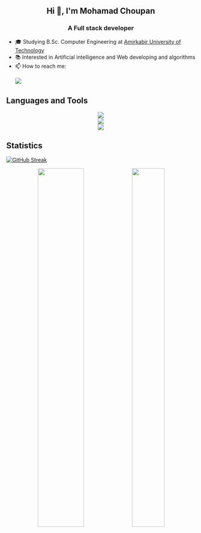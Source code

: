 
<h2 align="center">Hi 👋, I'm Mohamad Choupan</h2>
<h3 align="center">A Full stack developer</h3> 

- 🎓 Studying B.Sc. Computer Engineering at [Amirkabir University of Technology](https://aut.ac.ir)
- 📚 Interested in Artificial intelligence and Web developing and algorithms
- 📫 How to reach me: <br> <br>
[![](https://img.shields.io/badge/-mohamadchoupan80@gmail.com-black?style=flat-circle&logo=gmail)](mailto:mohamadchoupan80@gmail.com)



## Languages and Tools

<p align="center">
  <a href="https://skillicons.dev">
    <img src="https://skillicons.dev/icons?i=c,java,python,js,ts,react,nodejs,django,html,css,reactnative" /><br>
    <img src="https://skillicons.dev/icons?i=postgres,mysql,sqlite,docker,kubernetes,linux" /><br>
    <img src="https://skillicons.dev/icons?i=tensorflow,pytorch,arduino,git,latex" />
  </a>
</p>

## Statistics
<a href="https://git.io/streak-stats"><img src="https://streak-stats.demolab.com?user=mohamadch91" alt="GitHub Streak" /></a>
<p align="center">
  <img height="49.5%" width="49.5%" src="https://github-readme-stats-git-masterrstaa-rickstaa.vercel.app/api?username=mohamadch91&show_icons=true&include_all_commits=false&theme=github_dark&count_private=true" >

  <img height="49.5%" width="41.5%" src="https://github-readme-stats-git-masterrstaa-rickstaa.vercel.app/api/top-langs?username=mohamadch91&layout=compact&theme=github_dark&langs_count=6&hide=c" />
</p>





